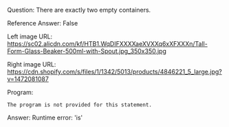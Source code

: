 Question: There are exactly two empty containers.

Reference Answer: False

Left image URL: https://sc02.alicdn.com/kf/HTB1.WqDIFXXXXaeXVXXq6xXFXXXn/Tall-Form-Glass-Beaker-500ml-with-Spout.jpg_350x350.jpg

Right image URL: https://cdn.shopify.com/s/files/1/1342/5013/products/4846221_5_large.jpg?v=1472081087

Program:

```
The program is not provided for this statement.
```
Answer: Runtime error: 'is'

